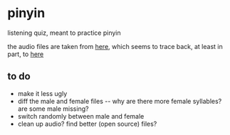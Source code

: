 # pinyin

listening quiz, meant to practice pinyin

the audio files are taken from
[here](https://github.com/shikangkai/Chinese-Pinyin-Audio), which seems to trace
back, at least in part, to [here](https://www.uvm.edu/~chinese/pinyin.htm)

## to do

- make it less ugly
- diff the male and female files -- why are there more female syllables? are
  some male missing?
- switch randomly between male and female
- clean up audio? find better (open source) files?

